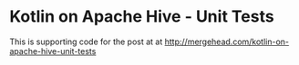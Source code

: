 # Kotlin on Apache Hive - Unit Tests
This is supporting code for the post at at http://mergehead.com/kotlin-on-apache-hive-unit-tests
